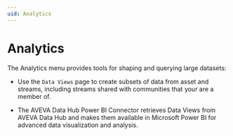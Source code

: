 ```yaml
---
uid: Analytics
---
```


# Analytics

The Analytics menu provides tools for shaping and querying large datasets:

* Use the `Data Views` page to create subsets of data from asset and streams, including streams shared with communities that your are a member of.

* The AVEVA Data Hub Power BI Connector retrieves Data Views from AVEVA Data Hub and makes them available in Microsoft Power BI for advanced data visualization and analysis. 
